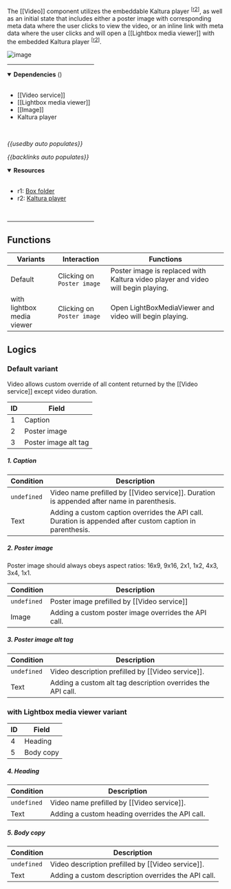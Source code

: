 <!-- category start --><!-- category end -->

The [[Video]] component utilizes the embeddable Kaltura player <sup>[[r2](#resources)]</sup>, as well as an initial state that includes either a poster image with corresponding meta data where the user clicks to view the video, or an inline link with meta data where the user clicks and will open a [[Lightbox media viewer]] with the embedded Kaltura player <sup>[[r2](#resources)]</sup>.

![image](https://user-images.githubusercontent.com/3793636/119056886-12b23f00-b991-11eb-8bbc-e74e60c687e1.png)

<hr width="40%" />

<!-- toc start open="true" --><!-- toc end -->

<details open="true">
  <summary><strong>Dependencies</strong> (<!-- dependencyCount start --><!-- dependencyCount end -->)</summary><br />

- [[Video service]]
- [[Lightbox media viewer]]
- [[Image]]
- Kaltura player

<br />
</details>

<!-- usedby start open="true" -->
*{{usedby auto populates}}*
<!-- usedby end -->

<!-- backlinks start open="true" -->
*{{backlinks auto populates}}*
<!-- backlinks end -->

<a name="resources"></a>
<details open="true">
  <summary><strong>Resources</strong></summary><br />

- r1: [Box folder](https://ibm.box.com/s/9q7rdj73m32hufcw1xwl1td6nr88rghm)
- r2: [Kaltura player](http://player.kaltura.com/docs/api)

<br />
</details>

<hr width="40%" />

## Functions

| Variants | Interaction | Functions |
| -------- | ----------- | --------- |
| Default | Clicking on `Poster image` | Poster image is replaced with Kaltura video player and video will begin playing. |  
| with lightbox media viewer | Clicking on `Poster image` | Open LightBoxMediaViewer and video will begin playing. |


## Logics

### Default variant

Video allows custom override of all content returned by the [[Video service]] except video duration.

| ID  | Field |
| --- | ----- |
| 1   | Caption |
| 2   | Poster image |
| 3   | Poster image alt tag |

##### 1. Caption

| Condition | Description |
| --------- | ----------- |
| `undefined` | Video name prefilled by [[Video service]]. Duration is appended after name in parenthesis. |
| Text | Adding a custom caption overrides the API call. Duration is appended after custom caption in parenthesis. |

##### 2. Poster image

Poster image should always obeys aspect ratios: 16x9, 9x16, 2x1, 1x2, 4x3, 3x4, 1x1.

| Condition | Description |
| --------- | ----------- |
| `undefined` | Poster image prefilled by [[Video service]] |
| Image | Adding a custom poster image overrides the API call. |

##### 3. Poster image alt tag

| Condition | Description |
| --------- | ----------- |
| `undefined` | Video description prefilled by [[Video service]]. |
| Text | Adding a custom alt tag description overrides the API call. |


### with Lightbox media viewer variant

| ID  | Field |
| --- | ----- |
| 4   | Heading |
| 5   | Body copy |

##### 4. Heading

| Condition | Description |
| --------- | ----------- |
| `undefined` | Video name prefilled by [[Video service]]. |
| Text | Adding a custom heading overrides the API call. |

##### 5. Body copy

| Condition | Description |
| --------- | ----------- |
| `undefined` | Video description prefilled by [[Video service]]. |
| Text | Adding a custom description overrides the API call. |
